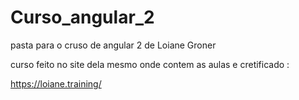 # Curso_angular_2
 pasta para o cruso de angular 2 de  Loiane Groner

 curso feito no site dela mesmo onde contem as aulas e cretificado : 

 https://loiane.training/
